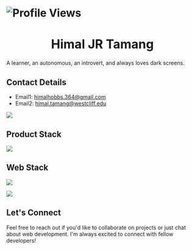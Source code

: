 # ![Profile Views](https://komarev.com/ghpvc/?username=devhimal&style=flat&color=blue)

<div align="center">
  <h1 style="font-size: 32px; font-weight: bold;">Himal JR Tamang</h1>
</div>
A learner, an autonomous, an introvert, and always loves dark screens.

## Contact Details
- Email1: himalhobbs.364@gmail.com
- Email2: himal.tamang@westcliff.edu
    
<a href="https://www.linkedin.com/in/himaljrtamang/" target="_blank">
   <img src="https://img.shields.io/badge/LinkedIn-0077B5?style=for-the-badge&logo=linkedin&logoColor=0e76a8&color=orangered">
</a>

## Product Stack
<p align="start">
  <a href="https://skillicons.dev">
    <img src="https://skillicons.dev/icons?i=github,javascript,typescript,react,nextjs,nodejs,mongodb, pocketbase,tailwindcss, api" />
  </a>
</p>

## Web Stack
<p align="start">
  <a href="https://skillicons.dev">
    <img src="https://skillicons.dev/icons?i=php,wordpress" />
  </a>
</p>

<img align="center" src="https://github-readme-stats.vercel.app/api/top-langs/?username=devhimal&layout=compact&theme=tokyonight&langs_count=6" />

## Let's Connect
Feel free to reach out if you'd like to collaborate on projects or just chat about web development. I'm always excited to connect with fellow developers!
